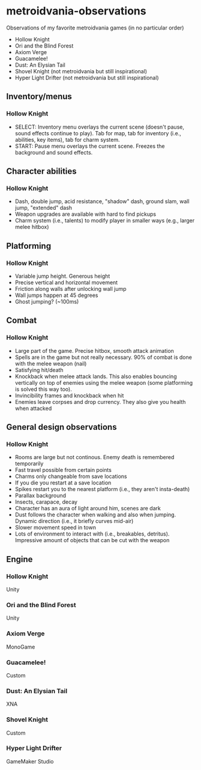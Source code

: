 # metroidvania-observations
Observations of my favorite metroidvania games (in no particular order)

- Hollow Knight
- Ori and the Blind Forest
- Axiom Verge
- Guacamelee!
- Dust: An Elysian Tail
- Shovel Knight (not metroidvania but still inspirational)
- Hyper Light Drifter (not metroidvania but still inspirational)

## Inventory/menus
### Hollow Knight
- SELECT: Inventory menu overlays the current scene (doesn't pause, sound effects continue to play). Tab for map, tab for inventory (i.e., abilities, key items), tab for charm system.
- START: Pause menu overlays the current scene. Freezes the background and sound effects.

## Character abilities
### Hollow Knight
- Dash, double jump, acid resistance, "shadow" dash, ground slam, wall jump, "extended" dash
- Weapon upgrades are available with hard to find pickups
- Charm system (i.e., talents) to modify player in smaller ways (e.g., larger melee hitbox)

## Platforming
### Hollow Knight
- Variable jump height. Generous height
- Precise vertical and horizontal movement
- Friction along walls after unlocking wall jump
- Wall jumps happen at 45 degrees
- Ghost jumping? (~100ms)

## Combat
### Hollow Knight
- Large part of the game. Precise hitbox, smooth attack animation
- Spells are in the game but not really necessary. 90% of combat is done with the melee weapon (nail)
- Satisfying hit/death
- Knockback when melee attack lands. This also enables bouncing vertically on top of enemies using the melee weapon (some platforming is solved this way too).
- Invincibility frames and knockback when hit
- Enemies leave corpses and drop currency. They also give you health when attacked

## General design observations
### Hollow Knight
- Rooms are large but not continous. Enemy death is remembered temporarily
- Fast travel possible from certain points
- Charms only changeable from save locations
- If you die you restart at a save location
- Spikes restart you to the nearest platform (i.e., they aren't insta-death)
- Parallax background
- Insects, carapace, decay
- Character has an aura of light around him, scenes are dark
- Dust follows the character when walking and also when jumping. Dynamic direction (i.e., it briefly curves mid-air)
- Slower movement speed in town
- Lots of environment to interact with (i.e., breakables, detritus). Impressive amount of objects that can be cut with the weapon

## Engine
### Hollow Knight
Unity

### Ori and the Blind Forest
Unity

### Axiom Verge
MonoGame

### Guacamelee!
Custom

### Dust: An Elysian Tail
XNA

### Shovel Knight
Custom

### Hyper Light Drifter
GameMaker Studio
